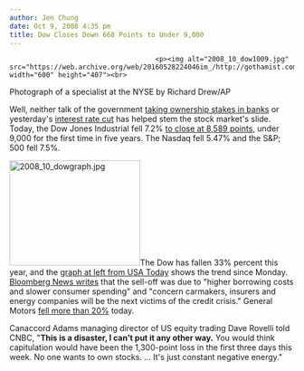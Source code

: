 ```yaml
---
author: Jen Chung
date: Oct 9, 2008 4:35 pm
title: Dow Closes Down 668 Points to Under 9,000
---
```


	
										<p><img alt="2008_10_dow1009.jpg" src="https://web.archive.org/web/20160528224046im_/http://gothamist.com/attachments/jen/2008_10_dow1009.jpg" width="600" height="407"><br>
<span class="photo_caption">Photograph of a specialist at the NYSE by Richard Drew/AP</span></p>

<p>Well, neither talk of the government <a href="https://web.archive.org/web/20160528224046/http://gothamist.com/2008/10/09/us_considers_buying_ownership_stake.php">taking ownership stakes in banks</a> or yesterday&apos;s <a href="https://web.archive.org/web/20160528224046/http://gothamist.com/2008/10/08/fed_central_banks_announce_emergenc.php">interest rate cut</a> has helped stem the stock market&apos;s slide.  Today, the Dow Jones Industrial fell 7.2% <a href="https://web.archive.org/web/20160528224046/http://www.cnbc.com/id/27102548">to close at 8,589 points</a>, under 9,000 for the first time in five years.  The Nasdaq fell 5.47% and the S&amp;P; 500 fell 7.5%.  </p>

<p><img alt="2008_10_dowgraph.jpg" src="https://web.archive.org/web/20160528224046im_/http://gothamist.com/attachments/jen/2008_10_dowgraph.jpg" width="231" height="186" class="left">The Dow has fallen 33% percent this year, and the <a href="https://web.archive.org/web/20160528224046/http://www.usatoday.com/money/markets/2008-10-09-stocks-thursday_N.htm?loc=interstitialskip">graph at left from USA Today</a> shows the trend since Monday.  <a href="https://web.archive.org/web/20160528224046/http://www.bloomberg.com/apps/news?pid=20601087&amp;sid=a7Tx3juml8Ys&amp;refer=home">Bloomberg News writes</a> that the sell-off was due to &quot;higher borrowing costs and slower consumer spending&quot; and &quot;concern carmakers, insurers and energy companies will be the next victims of the credit crisis.&quot;  General Motors <a href="https://web.archive.org/web/20160528224046/http://www.clusterstock.com/2008/10/general-motors-falling-off-cliff-exploding">fell more than 20%</a> today.</p>

<p>Canaccord Adams managing director of US equity trading Dave Rovelli told CNBC, &quot;<strong>This is a disaster, I can&apos;t put it any other way.</strong> You would think capitulation would have been the 1,300-point loss in the first three days this week. No one wants to own stocks. ... It&apos;s just constant negative energy.&quot;  </p>					
										
									
				